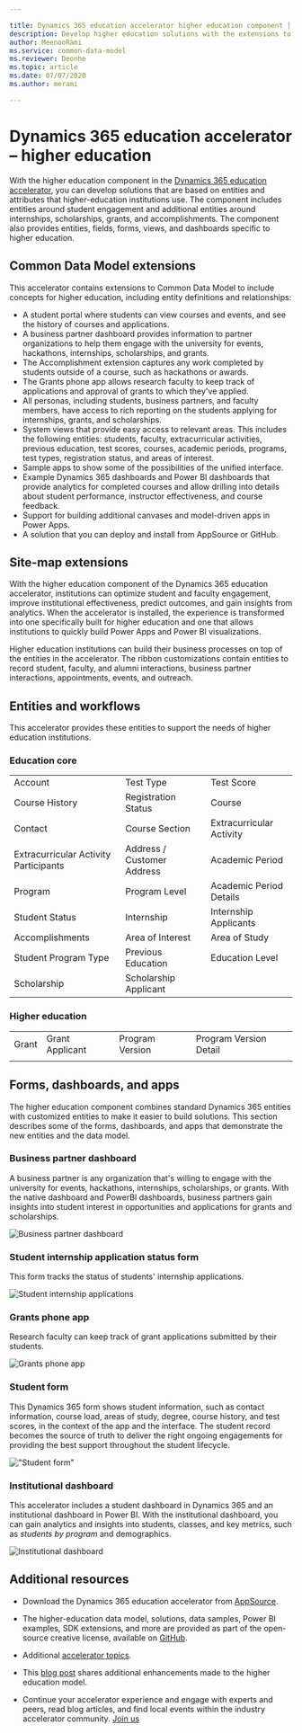 ```yaml
---

title: Dynamics 365 education accelerator higher education component | Microsoft Docs
description: Develop higher education solutions with the extensions to Common Data Model and the built-in forms, views, and dashboards of the Dynamics 365 education accelerator – higher education component.
author: MeenooRami
ms.service: common-data-model
ms.reviewer: Deonhe
ms.topic: article
ms.date: 07/07/2020
ms.author: merami

---
```


# Dynamics 365 education accelerator – higher education

With the higher education component in the [Dynamics 365 education accelerator](https://appsource.microsoft.com/product/dynamics-365/mshied.educationcommondatamodel?tab=Overview), you can develop solutions that are based on entities and attributes that higher-education institutions use. The component includes entities around student engagement and additional entities around internships, scholarships, grants, and accomplishments. The component also provides entities, fields, forms, views, and dashboards specific to higher education.

## Common Data Model extensions

This accelerator contains extensions to Common Data Model to include concepts for higher education, including entity definitions and relationships:

- A student portal where students can view courses and events, and see the history of courses and applications.
- A business partner dashboard provides information to partner organizations to help them engage with the university for events, hackathons, internships, scholarships, and grants.
- The Accomplishment extension captures any work completed by students outside of a course, such as hackathons or awards.
- The Grants phone app allows research faculty to keep track of applications and approval of grants to which they've applied.
- All personas, including students, business partners, and faculty members, have access to rich reporting on the students applying for internships, grants, and scholarships.
- System views that provide easy access to relevant areas. This includes the following entities: students, faculty, extracurricular activities, previous education, test scores, courses, academic periods, programs, test types, registration status, and areas of interest.
- Sample apps to show some of the possibilities of the unified interface.
- Example Dynamics 365 dashboards and Power BI dashboards that provide analytics for completed courses and allow drilling into details about student performance, instructor effectiveness, and course feedback.
- Support for building additional canvases and model-driven apps in Power Apps.
- A solution that you can deploy and install from AppSource or GitHub.

## Site-map extensions

With the higher education component of the Dynamics 365 education accelerator, institutions can optimize student and faculty engagement, improve institutional effectiveness, predict outcomes, and gain insights from analytics. When the accelerator is installed, the experience is transformed into one specifically built for higher education and one that allows institutions to quickly build Power Apps and Power BI visualizations.

Higher education institutions can build their business processes on top of the entities in the accelerator. The ribbon customizations contain entities to record student, faculty, and alumni interactions, business partner interactions, appointments, events, and outreach.

## Entities and workflows

This accelerator provides these entities to support the needs of higher education institutions.

### Education core

|   |  |                        |
| ------------- | ------------- |----------|
| Account  | Test Type  | Test Score|
| Course History  | Registration Status  | Course |
| Contact |Course Section |Extracurricular Activity |
|Extracurricular Activity Participants |Address / Customer Address |Academic Period |
|Program |Program Level |Academic Period Details |
|Student Status |Internship |Internship Applicants   |
|Accomplishments |Area of Interest |Area of Study |
|Student Program Type |Previous Education |Education Level |
|Scholarship |Scholarship Applicant | |

### Higher education

|   |  |                        |     |
| ------------- | ------------- |----------|-----------|
| Grant  | Grant Applicant  | Program Version | Program Version Detail|
||||


## Forms, dashboards, and apps

The higher education component combines standard Dynamics 365 entities with customized entities to make it easier to build solutions. This section describes some of the forms, dashboards, and apps that demonstrate the new entities and the data model.

### Business partner dashboard

A business partner is any organization that's willing to engage with the university for events, hackathons, internships, scholarships, or grants. With the native dashboard and PowerBI dashboards, business partners gain insights into student interest in opportunities and applications for grants and scholarships.

![Business partner dashboard](media/businesspartnerdashboard.png "Business partner dashboard")

### Student internship application status form

This form tracks the status of students' internship applications.

![Student internship applications](media/studentintershipapplication.png "Student internship applications")

### Grants phone app

Research faculty can keep track of grant applications submitted by their students. 

![Grants phone app](media/grantsphoneapp.png "Grants phone app")

### Student form

This Dynamics 365 form shows student information, such as contact information, course load, areas of study, degree, course history, and test scores, in the context of the app and the interface. The student record becomes the source of truth to deliver the right ongoing engagements for providing the best support throughout the student lifecycle.
<!--note from editor: That last sentence was confusing at "source of truth and engagement". I tried to rework it, but you might be able to do it better. Consider taking out "source of truth" and saying something clearer. -->

!["Student form"](media/hied-student.png "Student form")

### Institutional dashboard

This accelerator includes a student dashboard in Dynamics 365 and an institutional dashboard in Power BI. With the institutional dashboard, you can gain analytics and insights into students, classes, and key metrics, such as *students by program* and demographics.

![Institutional dashboard](media/hied-dashboard.png "Institutional dashboard")

## Additional resources

- Download the Dynamics 365 education accelerator from [AppSource](https://appsource.microsoft.com/product/dynamics-365/mshied.educationcommondatamodel?tab=Overview).

- The higher-education data model, solutions, data samples, Power BI examples, SDK extensions, and more are provided as part of the open-source creative license, available on [GitHub](https://github.com/microsoft/Industry-Accelerator-Education/releases).

- Additional [accelerator topics](https://community.dynamics.com/365/b/dynamics365isvsuccess/archive/2018/08/01/dynamics-365-brings-industry-focus-through-the-microsoft-power-platform-and-solution-accelerators). 

- This [blog post](https://cloudblogs.microsoft.com/dynamics365/bdm/2020/01/21/enhancements-to-dynamics-365-higher-education-accelerator-now-available/) shares additional enhancements made to the higher education model. 

- Continue your accelerator experience and engage with experts and peers, read blog articles, and find local events within the industry accelerator community. [Join us](https://community.dynamics.com/365/industry-accelerators)
